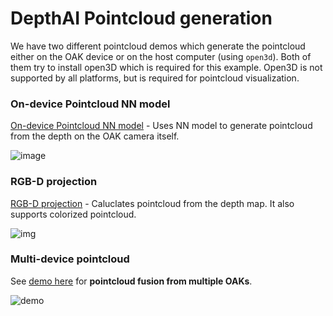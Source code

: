 # DepthAI Pointcloud generation

We have two different pointcloud demos which generate the pointcloud either on the OAK device or on the host computer (using `open3d`).
Both of them try to install open3D which is required for this example. Open3D is not supported by all platforms, but is required for pointcloud visualization.

### On-device Pointcloud NN model

[On-device Pointcloud NN model](device-pointcloud) - Uses NN model to generate pointcloud from the depth on the OAK camera itself.

![image](https://user-images.githubusercontent.com/18037362/158055419-5c80d524-3478-49e0-b7b8-099b07dd57fa.png)

### RGB-D projection

[RGB-D projection](rgbd-pointcloud) - Caluclates pointcloud from the depth map. It also supports colorized pointcloud.

![img](https://user-images.githubusercontent.com/18037362/158277114-f1676487-e214-4872-a1b3-aa14131b666b.png)

### Multi-device pointcloud

See [demo here](https://github.com/luxonis/depthai-experiments/tree/master/gen2-multiple-devices/rgbd-pointcloud-fusion) for **pointcloud fusion from multiple OAKs**.

![demo](https://user-images.githubusercontent.com/18037362/198794141-be39c3c1-b6e8-4a8a-8b1b-e9c4e30e7365.gif)
